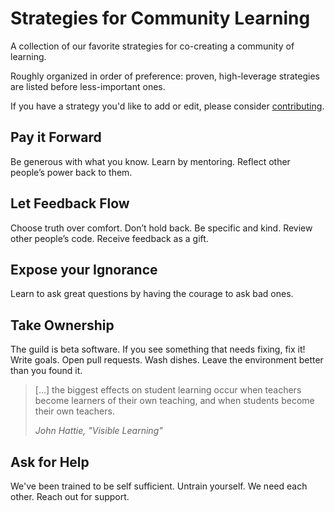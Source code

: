 # Strategies for Community Learning

A collection of our favorite strategies for co-creating a community of learning.

Roughly organized in order of preference: proven, high-leverage strategies are listed before less-important ones.

If you have a strategy you'd like to add or edit, please consider [contributing](../CONTRIBUTING.md).

## Pay it Forward

Be generous with what you know. Learn by mentoring. Reflect other people’s power back to them.

## Let Feedback Flow

Choose truth over comfort. Don’t hold back. Be specific and kind. Review other people’s code. Receive feedback as a gift.

## Expose your Ignorance

Learn to ask great questions by having the courage to ask bad ones.

## Take Ownership

The guild is beta software. If you see something that needs fixing, fix it! Write goals. Open pull requests. Wash dishes. Leave the environment better than you found it.

> [...] the biggest effects on student learning occur when teachers become learners of their own teaching, and when students become their own teachers.
>
> <cite>John Hattie, "Visible Learning"</cite>

## Ask for Help

We've been trained to be self sufficient. Untrain yourself. We need each other. Reach out for support.
